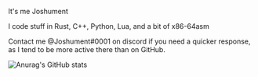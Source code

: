 It's me Joshument

I code stuff in Rust, C++, Python, Lua, and a bit of x86-64asm

Contact me @Joshument#0001 on discord if you need a quicker response, as I tend to be more active there than on GitHub.

![Anurag's GitHub stats](https://github-readme-stats.vercel.app/api?username=Joshument&show_icons=true&theme=radical)
